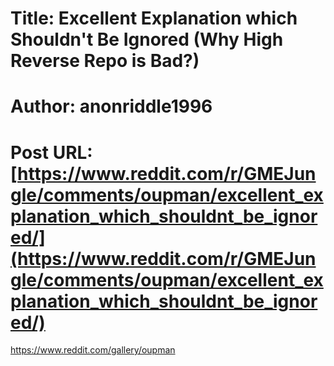# Title: Excellent Explanation which Shouldn't Be Ignored (Why High Reverse Repo is Bad?)
# Author: anonriddle1996
# Post URL: [https://www.reddit.com/r/GMEJungle/comments/oupman/excellent_explanation_which_shouldnt_be_ignored/](https://www.reddit.com/r/GMEJungle/comments/oupman/excellent_explanation_which_shouldnt_be_ignored/)


https://www.reddit.com/gallery/oupman